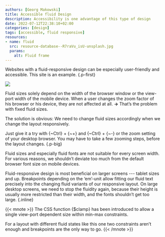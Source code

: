 ```yaml
---
authors: [Georg Makowski]
title: Accessible fluid Design
description: Accessibility is one advantage of this type of design
date: 2022-07-12T22:38:10+02:00
categories: [design]
tags: [accessible, fluid responsive]
resources:
- name: fluid
  src: resource-database--R7raVu_isU-unsplash.jpg
  params:
    alt: Fluid frame
---
```


Websites with a fluid-responsive design can be especially user-friendly and accessible. This site is an example.
{.p-first}
<!--more-->

![](fluid?ph=left&w=tiny)

Fluid sizes solely depend on the width of the browser window or the view-port width of the mobile device. When a user changes the zoom factor of his browser or his device, they are not affected at all. **&rightarrow;** That’s the problem with fixed fluid sizes.

The solution is obvious: We need to change fluid sizes accordingly when we change the layout responsively.

Just give it a try with {~Ctrl} + {~+} and {~Ctrl} + {~-} or the zoom setting of your desktop browser. You may have to take a few zooming steps, before the layout changes.
{.p-big}

Fluid sizes and especially fluid fonts are not suitable for every screen width. For various reasons, we shouldn’t deviate too much from the default browser font size on mobile devices.

Fluid-responsive design is most beneficial on larger screens --- tablet sizes and up. Breakpoints depending on the ‘em’-unit allow fitting our fluid text precisely into the changing fluid variants of our responsive layout. On large desktop screens, we need to stop the fluidity again, because their height is usually more restricted than their width, and the fonts shouldn’t get too large.
{.inline}

{{< mnote >}}
The CSS function {$clamp} has been introduced to allow a single view-port dependent size within min-max constraints. 

For a layout with different fluid states like this one two constraints aren’t enough and breakpoints are the only way to go.
{{< /mnote >}}
